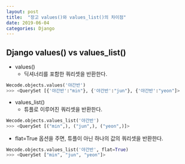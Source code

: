 ```yaml
---
layout: post
title:  "장고 values()와 values_list()의 차이점"
date: 2019-06-04
categories: Django
--- 
```

## Django values() vs values_list()
- values()
  - 딕셔너리를 포함한 쿼리셋을 반환한다.
```python
Wecode.objects.values('야간반')
>>> <QuerySet [{'야간반':"min"}, {'야간반':"jun"}, {'야간반':"yeon"]>
```

- values_list()
  - 튜플로 이루어진 쿼리셋을 반환한다.
```python
Wecode.objects.values_list('야간반')
>>> <QuerySet [("min",), ("jun",), ("yeon",)]>
```
  - flat=True 옵션을 주면, 튜플이 아닌 하나의 값의 쿼리셋을 반환한다.
```python
Wecode.objects.values_list('야간반', flat=True)
>>> <QuerySet ["min", "jun", "yeon"]>
```
